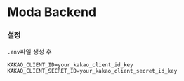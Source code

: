 # Moda Backend

### 설정

```.env```파일 생성 후
```
KAKAO_CLIENT_ID=your_kakao_client_id_key
KAKAO_CLIENT_SECRET_ID=your_kakao_client_secret_id_key
```